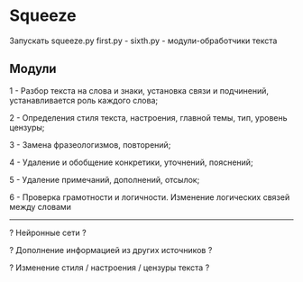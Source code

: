 # Squeeze

Запускать squeeze.py
first.py - sixth.py - модули-обработчики текста

Модули
-----
1 - Разбор текста на слова и знаки, установка связи и подчинений, устанавливается роль каждого слова;

2 - Определения стиля текста, настроения, главной темы, тип, уровень цензуры;

3 - Замена фразеологизмов, повторений;

4 - Удаление и обобщение конкретики, уточнений, пояснений;

5 - Удаление примечаний, дополнений, отсылок;

6 - Проверка грамотности и логичности. Изменение логических связей между словами

-----

? Нейронные сети ?

? Дополнение информацией из других источников ?

? Изменение стиля / настроения / цензуры текста ?
